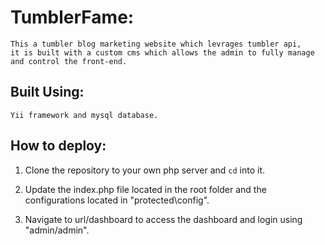 # TumblerFame:

	This a tumbler blog marketing website which levrages tumbler api, 
	it is built with a custom cms which allows the admin to fully manage and control the front-end.
	
## Built Using:
	Yii framework and mysql database.


## How to deploy:

1. Clone the repository to your own php server and `cd` into it.

2. Update the index.php file located in the root folder and the configurations located in "protected\config".

3. Navigate to url/dashboard to access the dashboard and login using "admin/admin".